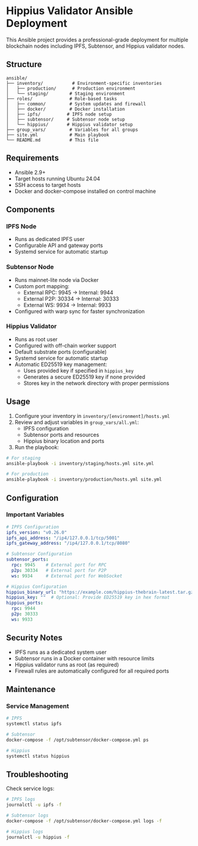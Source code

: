 # Hippius Validator Ansible Deployment

This Ansible project provides a professional-grade deployment for multiple blockchain nodes including IPFS, Subtensor, and Hippius validator nodes.

## Structure

```
ansible/
├── inventory/           # Environment-specific inventories
│   ├── production/      # Production environment
│   └── staging/        # Staging environment
├── roles/              # Role-based tasks
│   ├── common/         # System updates and firewall
│   ├── docker/         # Docker installation
│   ├── ipfs/          # IPFS node setup
│   ├── subtensor/     # Subtensor node setup
│   └── hippius/       # Hippius validator setup
├── group_vars/         # Variables for all groups
├── site.yml            # Main playbook
└── README.md           # This file
```

## Requirements

- Ansible 2.9+
- Target hosts running Ubuntu 24.04
- SSH access to target hosts
- Docker and docker-compose installed on control machine

## Components

### IPFS Node
- Runs as dedicated IPFS user
- Configurable API and gateway ports
- Systemd service for automatic startup

### Subtensor Node
- Runs mainnet-lite node via Docker
- Custom port mapping:
  - External RPC: 9945 → Internal: 9944
  - External P2P: 30334 → Internal: 30333
  - External WS: 9934 → Internal: 9933
- Configured with warp sync for faster synchronization

### Hippius Validator
- Runs as root user
- Configured with off-chain worker support
- Default substrate ports (configurable)
- Systemd service for automatic startup
- Automatic ED25519 key management:
  - Uses provided key if specified in `hippius_key`
  - Generates a secure ED25519 key if none provided
  - Stores key in the network directory with proper permissions

## Usage

1. Configure your inventory in `inventory/[environment]/hosts.yml`
2. Review and adjust variables in `group_vars/all.yml`:
   - IPFS configuration
   - Subtensor ports and resources
   - Hippius binary location and ports
3. Run the playbook:

```bash
# For staging
ansible-playbook -i inventory/staging/hosts.yml site.yml

# For production
ansible-playbook -i inventory/production/hosts.yml site.yml
```

## Configuration

### Important Variables

```yaml
# IPFS Configuration
ipfs_version: "v0.26.0"
ipfs_api_address: "/ip4/127.0.0.1/tcp/5001"
ipfs_gateway_address: "/ip4/127.0.0.1/tcp/8080"

# Subtensor Configuration
subtensor_ports:
  rpc: 9945    # External port for RPC
  p2p: 30334   # External port for P2P
  ws: 9934     # External port for WebSocket

# Hippius Configuration
hippius_binary_url: "https://example.com/hippius-thebrain-latest.tar.gz"
hippius_key: ""  # Optional: Provide ED25519 key in hex format
hippius_ports:
  rpc: 9944
  p2p: 30333
  ws: 9933
```

## Security Notes

- IPFS runs as a dedicated system user
- Subtensor runs in a Docker container with resource limits
- Hippius validator runs as root (as required)
- Firewall rules are automatically configured for all required ports

## Maintenance

### Service Management

```bash
# IPFS
systemctl status ipfs

# Subtensor
docker-compose -f /opt/subtensor/docker-compose.yml ps

# Hippius
systemctl status hippius
```

## Troubleshooting

Check service logs:
```bash
# IPFS logs
journalctl -u ipfs -f

# Subtensor logs
docker-compose -f /opt/subtensor/docker-compose.yml logs -f

# Hippius logs
journalctl -u hippius -f
```
